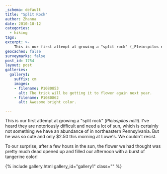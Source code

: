 ```yaml
---
_schema: default
title: "Split Rock"
author: Zhanna
date: 2010-10-12
categories:
  - hiking
tags:
excerpt: >- 
    This is our first attempt at growing a "split rock" (_Pleiospilos nelii_).
geocaches: false
surveymarks: false
post_id: 1754
layout: post
galleries:
  gallery1:
    suffix: cm
    images:
    - filename: P1080853
      alt: The trick will be getting it to flower again next year.
    - filename: P1080862
      alt: Awesome bright color.

---
```


This is our first attempt at growing a "split rock" (_Pleiospilos nelii_).  I've heard they are notoriously difficult and need a lot of sun, which is certainly not something we have an abundance of in northeastern Pennsylvania.  But he was so cute and only $2.50 this morning at Lowe's.  We couldn't resist.

To our surprise, after a few hours in the sun, the flower we had thought was pretty much dead opened up and filled our afternoon with a burst of tangerine color!

{% include gallery.html gallery_id="gallery1" class="" %}